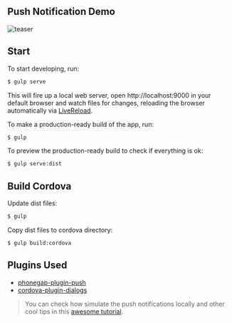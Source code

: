 Push Notification Demo
------------------------------

![teaser](https://raw.github.com/felipepucinelli/cordova-push-notification/master/teaser.png)


## Start

To start developing, run:

```sh
$ gulp serve
```

This will fire up a local web server, open http://localhost:9000 in your default browser and watch files for changes, reloading the browser automatically via [LiveReload].

To make a production-ready build of the app, run:

```sh
$ gulp
```

To preview the production-ready build to check if everything is ok:

```sh
$ gulp serve:dist
```

## Build Cordova

Update dist files:

```sh
$ gulp
```

Copy dist files to cordova directory:

```sh
$ gulp build:cordova
```

## Plugins Used

 - [phonegap-plugin-push]
 - [cordova-plugin-dialogs]



> You can check how simulate the push notifications locally and other
> cool tips in this [awesome tutorial].

[awesome tutorial]: http://macdonst.github.io/push-workshop-eu
[phonegap-plugin-push]: https://github.com/phonegap/phonegap-plugin-push
[cordova-plugin-dialogs]: https://github.com/apache/cordova-plugin-dialogs
[LiveReload]: https://github.com/intesso/connect-livereload
[Yeoman Generator Webapp]: https://github.com/yeoman/generator-webapp
